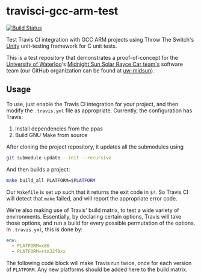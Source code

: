 # travisci-gcc-arm-test

[![Build Status](https://travis-ci.org/guibronzatti/WarmUpTest.svg?branch=master)](https://travis-ci.org/guibronzatti/WarmUpTest)

Test Travis CI integration with GCC ARM projects using Throw The Switch's [Unity](http://www.throwtheswitch.org/unity/) unit-testing framework for C unit tests.

This is a test repository that demonstrates a proof-of-concept for the [University of Waterloo](https://uwaterloo.ca/)'s [Midnight Sun Solar Rayce Car team's](http://www.uwmidsun.com/) software team (our GitHub organization can be found at [uw-midsun](https://github.com/uw-midsun)).

## Usage
To use, just enable the Travis CI integration for your project, and then modify the ``.travis.yml`` file as appropriate. Currently, the configuration has Travis:

1. Install dependencies from the ppas
2. Build GNU Make from source

After cloning the project repository, it updates all the submodules using

```bash
git submodule update --init --recursive
```

And then builds a project:

```bash
make build_all PLATFORM=$PLATFORM
```

Our ``Makefile`` is set up such that it returns the exit code in ``$?``. So Travis CI will detect that ``make`` failed, and will report the appropriate error code.

We're also making use of Travis' build matrix, to test a wide variety of environments. Essentially, by declaring certain options, Travis will take those options, and run a build for every possible permutation of the options. In ``.travis.yml``, this is done by:

```yaml
env:
  - PLATFORM=x86
  - PLATFORM=stm32f0xx
```

The following code block will make Travis run twice, once for each version of ``PLATFORM``. Any new platforms should be added here to the build matrix.
